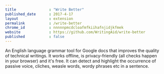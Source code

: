 ```yaml
---
title               : "Write Better"
published_date      : 2017-4-17
layout              : extension
permalink           : /write-better
chrome_id           : nnnnnpmcdcloafmfkiihafnjidjkfmek
website             : https://github.com/WritingAid/write-better
published           : false
---
```


An English language grammar tool for Google docs that improves the quality of technical writings.
It works offline, is privacy-friendly (all checks happen in your browser) and it's free. 
It can detect and highlight the occurrence of passive voice, cliches, weasle words, wordy phrases etc in a sentence.